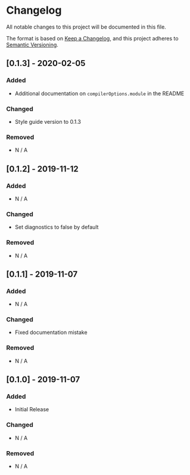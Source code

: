 # Changelog

All notable changes to this project will be documented in this file.

The format is based on [Keep a Changelog](https://keepachangelog.com/en/1.0.0/), and this project
adheres to [Semantic Versioning](https://semver.org/spec/v2.0.0.html).

## [0.1.3] - 2020-02-05

### Added

- Additional documentation on `compilerOptions.module` in the README

### Changed

- Style guide version to 0.1.3

### Removed

- N / A

## [0.1.2] - 2019-11-12

### Added

- N / A

### Changed

- Set diagnostics to false by default

### Removed

- N / A

## [0.1.1] - 2019-11-07

### Added

- N / A

### Changed

- Fixed documentation mistake

### Removed

- N / A

## [0.1.0] - 2019-11-07

### Added

- Initial Release

### Changed

- N / A

### Removed

- N / A
